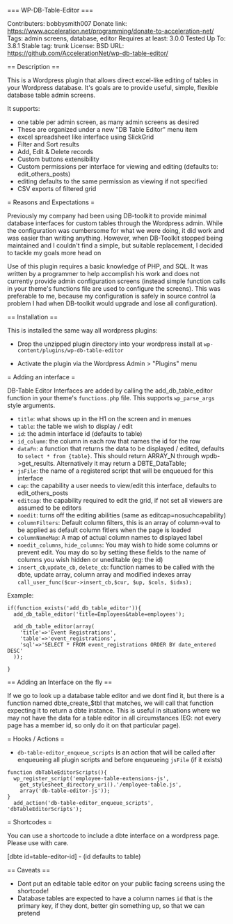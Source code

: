 === WP-DB-Table-Editor ===

Contributers: bobbysmith007
Donate link: https://www.acceleration.net/programming/donate-to-acceleration-net/
Tags: admin screens, database, editor
Requires at least: 3.0.0
Tested Up To: 3.8.1
Stable tag: trunk
License: BSD
URL: https://github.com/AccelerationNet/wp-db-table-editor/

== Description ==

This is a Wordpress plugin that allows direct excel-like editing of
tables in your Wordpress database.  It's goals are to provide useful,
simple, flexible database table admin screens.

It supports:

 * one table per admin screen, as many admin screens as desired
  * These are organized under a new "DB Table Editor" menu item
 * excel spreadsheet like interface using SlickGrid
 * Filter and Sort results
 * Add, Edit & Delete records
 * Custom buttons extensibility
 * Custom permissions per interface for viewing and editing 
   (defaults to: edit_others_posts)
  * editing defaults to the same permission as viewing if not specified
 * CSV exports of filtered grid

= Reasons and Expectations =

Previously my company had been using DB-toolkit to provide minimal
database interfaces for custom tables through the Wordpress admin.
While the configuration was cumbersome for what we were doing, it did
work and was easier than writing anything.  However, when DB-Toolkit
stopped being maintained and I couldn't find a simple, but suitable
replacement, I decided to tackle my goals more head on

Use of this plugin requires a basic knowledge of PHP, and SQL.  It was
written by a programmer to help accomplish his work and does not
currently provide admin configuration screens (instead simple function
calls in your theme's functions file are used to configure the
screens).  This was preferable to me, because my configuration is
safely in source control (a problem I had when DB-toolkit would
upgrade and lose all configuration).


== Installation ==

This is installed the same way all wordpress plugins:

 * Drop the unzipped plugin directory into your wordpress install at
   `wp-content/plugins/wp-db-table-editor`

 * Activate the plugin via the Wordpress Admin > "Plugins" menu



= Adding an interface =

DB-Table Editor Interfaces are added by calling the
add_db_table_editor function in your theme's `functions.php` file.
This supports `wp_parse_args` style arguments. 

 * `title`: what shows up in the H1 on the screen and in menues
 * `table`: the table we wish to display / edit
 * `id`: the admin interface id (defaults to table)
 * `id_column`: the column in each row that names the id for the row
 * `dataFn`: a function that returns the data to be displayed /
   edited, defaults to `select * from {table}`. This should return ARRAY_N
   through wpdb->get_results. Alternatively it may return a DBTE_DataTable;
 * `jsFile`: the name of a registered script that will be enqueued for
   this interface
 * `cap`: the capability a user needs to view/edit this interface,
    defaults to edit_others_posts
 * `editcap`: the capability required to edit the grid, if not set
    all viewers are assumed to be editors
 * `noedit`: turns off the editing abilities (same as editcap=nosuchcapability)
 * `columnFilters`: Default column filters, this is an array of column->val
   to be applied as default column fitlers when the page is loaded
 * `columnNameMap`: A map of actual column names to displayed label
 * `noedit_columns`, `hide_columns`: You may wish to hide some columns
   or prevent edit.  You may do so by setting these fields to the name
   of columns you wish hidden or uneditable (eg: the id)
 * `insert_cb`,`update_cb`, `delete_cb`: function names to be called with
   the dbte, update array, column array and modified indexes array
   `call_user_func($cur->insert_cb,$cur, $up, $cols, $idxs);`

Example:
```
if(function_exists('add_db_table_editor')){
  add_db_table_editor('title=Employees&table=employees');

  add_db_table_editor(array(
    'title'=>'Event Registrations',
    'table'=>'event_registrations',
    'sql'=>'SELECT * FROM event_registrations ORDER BY date_entered DESC'
  ));

}
```

== Adding an Interface on the fly ==

If we go to look up a database table editor and we dont find it, but
there is a function named dbte_create_$tbl that matches, we will call
that function expecting it to return a dbte instance. This is useful
in situations where we may not have the data for a table editor in all
circumstances (EG: not every page has a member id, so only do it on
that particular page).


= Hooks / Actions =

 * `db-table-editor_enqueue_scripts` is an action that will be called
   after enqueueing all plugin scripts and before enqueueing `jsFile`
   (if it exists)
```
function dbTableEditorScripts(){
  wp_register_script('employee-table-extensions-js',
    get_stylesheet_directory_uri().'/employee-table.js',
    array('db-table-editor-js'));
}
  add_action('db-table-editor_enqueue_scripts', 'dbTableEditorScripts');
```

= Shortcodes =

You can use a shortcode to include a dbte interface on a wordpress
page.  Please use with care.

[dbte id=table-editor-id] - (id defaults to table)



== Caveats ==
 * Dont put an editable table editor on your public facing screens using the shortcode!
 * Database tables are expected to have a column names `id` that is
   the primary key, if they dont, better gin something up, so that we can pretend
